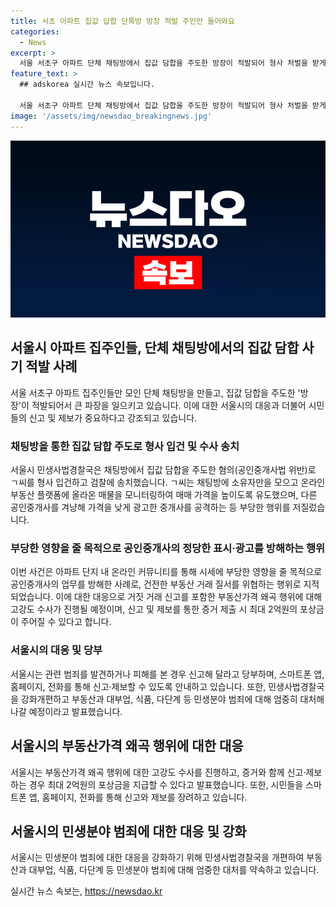 ```yaml
---
title: 서초 아파트 집값 답합 단톡방 방장 적발 주인만 들어와요
categories:
  - News
excerpt: >
  서울 서초구 아파트 단체 채팅방에서 집값 담합을 주도한 방장이 적발되어 형사 처벌을 받게 됐다. 이 채팅방에서는 부동산 플랫폼에 올라온 매물을 모니터링하고 매매 가격을 높이도록 유도했으며, 공인중개사에게 압박을 가하고 부당한 영향을 줄 목적으로 거래를 방해하는 등의 행위를 했다. 서울시 관계자는 이를 통해 건전한 부동산 거래 질서를 위협하는 행위로 지적하고, 유사한 행위에 대해 고강도 수사를 진행할 예정이라고 밝혔다. 관련 범죄를 발견하거나 피해를 본 경우 신고를 당부하며, 신고자에게 최대 2억원의 포상금을 제공할 예정이다.
feature_text: >
  ## adskorea 실시간 뉴스 속보입니다.

  서울 서초구 아파트 단체 채팅방에서 집값 담합을 주도한 방장이 적발되어 형사 처벌을 받게 됐다. 이 채팅방에서는 부동산 플랫폼에 올라온 매물을 모니터링하고 매매 가격을 높이도록 유도했으며, 공인중개사에게 압박을 가하고 부당한 영향을 줄 목적으로 거래를 방해하는 등의 행위를 했다. 서울시 관계자는 이를 통해 건전한 부동산 거래 질서를 위협하는 행위로 지적하고, 유사한 행위에 대해 고강도 수사를 진행할 예정이라고 밝혔다. 관련 범죄를 발견하거나 피해를 본 경우 신고를 당부하며, 신고자에게 최대 2억원의 포상금을 제공할 예정이다.
image: '/assets/img/newsdao_breakingnews.jpg'
---
```


<p><img src="/assets/img/newsdao_breakingnews.jpg" alt="adskorea 속보" /></p>

<h2 data-ke-size="size26">서울시 아파트 집주인들, 단체 채팅방에서의 집값 담합 사기 적발 사례</h2>

<p data-ke-size="size16">서울 서초구 아파트 집주인들만 모인 단체 채팅방을 만들고, 집값 담합을 주도한 '방장'이 적발되어서 큰 파장을 일으키고 있습니다. 이에 대한 서울시의 대응과 더불어 시민들의 신고 및 제보가 중요하다고 강조되고 있습니다.</p>

<h3>채팅방을 통한 집값 담합 주도로 형사 입건 및 수사 송치</h3>

<p data-ke-size="size16">서울시 민생사법경찰국은 채팅방에서 집값 담합을 주도한 혐의(공인중개사법 위반)로 ㄱ씨를 형사 입건하고 검찰에 송치했습니다. ㄱ씨는 채팅방에 소유자만을 모으고 온라인 부동산 플랫폼에 올라온 매물을 모니터링하여 매매 가격을 높이도록 유도했으며, 다른 공인중개사를 겨냥해 가격을 낮게 광고한 중개사를 공격하는 등 부당한 행위를 저질렀습니다.</p>

<h3>부당한 영향을 줄 목적으로 공인중개사의 정당한 표시·광고를 방해하는 행위</h3>

<p data-ke-size="size16">이번 사건은 아파트 단지 내 온라인 커뮤니티를 통해 시세에 부당한 영향을 줄 목적으로 공인중개사의 업무를 방해한 사례로, 건전한 부동산 거래 질서를 위협하는 행위로 지적되었습니다. 이에 대한 대응으로 거짓 거래 신고를 포함한 부동산가격 왜곡 행위에 대해 고강도 수사가 진행될 예정이며, 신고 및 제보를 통한 증거 제출 시 최대 2억원의 포상금이 주어질 수 있다고 합니다.</p>

<h3>서울시의 대응 및 당부</h3>

<p data-ke-size="size16">서울시는 관련 범죄를 발견하거나 피해를 본 경우 신고해 달라고 당부하며, 스마트폰 앱, 홈페이지, 전화를 통해 신고·제보할 수 있도록 안내하고 있습니다. 또한, 민생사법경찰국을 강화개편하고 부동산과 대부업, 식품, 다단계 등 민생분야 범죄에 대해 엄중히 대처해 나갈 예정이라고 발표했습니다.</p>

<h2 data-ke-size="size26">서울시의 부동산가격 왜곡 행위에 대한 대응</h2>

<p data-ke-size="size16">서울시는 부동산가격 왜곡 행위에 대한 고강도 수사를 진행하고, 증거와 함께 신고·제보하는 경우 최대 2억원의 포상금을 지급할 수 있다고 발표했습니다. 또한, 시민들을 스마트폰 앱, 홈페이지, 전화를 통해 신고와 제보를 장려하고 있습니다.</p>

<h2 data-ke-size="size26">서울시의 민생분야 범죄에 대한 대응 및 강화</h2>

<p data-ke-size="size16">서울시는 민생분야 범죄에 대한 대응을 강화하기 위해 민생사법경찰국을 개편하여 부동산과 대부업, 식품, 다단계 등 민생분야 범죄에 대해 엄중한 대처를 약속하고 있습니다.</p>
실시간 뉴스 속보는, <a href="https://newsdao.kr" rel="dofollow">https://newsdao.kr</a>


